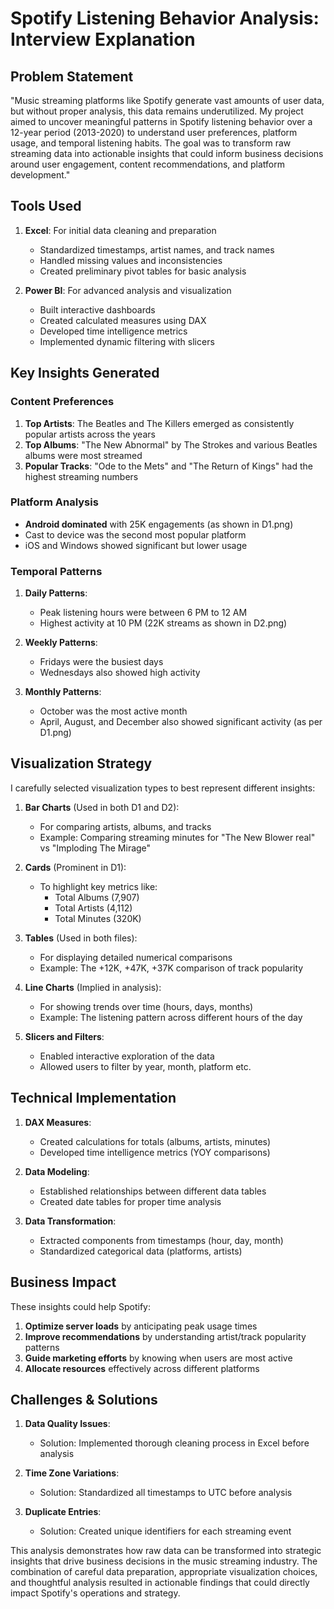 # Spotify Listening Behavior Analysis: Interview Explanation

## Problem Statement

"Music streaming platforms like Spotify generate vast amounts of user data, but without proper analysis, this data remains underutilized. My project aimed to uncover meaningful patterns in Spotify listening behavior over a 12-year period (2013-2020) to understand user preferences, platform usage, and temporal listening habits. The goal was to transform raw streaming data into actionable insights that could inform business decisions around user engagement, content recommendations, and platform development."

## Tools Used

1. **Excel**: For initial data cleaning and preparation
   - Standardized timestamps, artist names, and track names
   - Handled missing values and inconsistencies
   - Created preliminary pivot tables for basic analysis

2. **Power BI**: For advanced analysis and visualization
   - Built interactive dashboards
   - Created calculated measures using DAX
   - Developed time intelligence metrics
   - Implemented dynamic filtering with slicers

## Key Insights Generated

### Content Preferences
1. **Top Artists**: The Beatles and The Killers emerged as consistently popular artists across the years
2. **Top Albums**: "The New Abnormal" by The Strokes and various Beatles albums were most streamed
3. **Popular Tracks**: "Ode to the Mets" and "The Return of Kings" had the highest streaming numbers

### Platform Analysis
- **Android dominated** with 25K engagements (as shown in D1.png)
- Cast to device was the second most popular platform
- iOS and Windows showed significant but lower usage

### Temporal Patterns
1. **Daily Patterns**:
   - Peak listening hours were between 6 PM to 12 AM
   - Highest activity at 10 PM (22K streams as shown in D2.png)
   
2. **Weekly Patterns**:
   - Fridays were the busiest days
   - Wednesdays also showed high activity
   
3. **Monthly Patterns**:
   - October was the most active month
   - April, August, and December also showed significant activity (as per D1.png)

## Visualization Strategy

I carefully selected visualization types to best represent different insights:

1. **Bar Charts** (Used in both D1 and D2):
   - For comparing artists, albums, and tracks
   - Example: Comparing streaming minutes for "The New Blower real" vs "Imploding The Mirage"

2. **Cards** (Prominent in D1):
   - To highlight key metrics like:
     - Total Albums (7,907)
     - Total Artists (4,112)
     - Total Minutes (320K)

3. **Tables** (Used in both files):
   - For displaying detailed numerical comparisons
   - Example: The +12K, +47K, +37K comparison of track popularity

4. **Line Charts** (Implied in analysis):
   - For showing trends over time (hours, days, months)
   - Example: The listening pattern across different hours of the day

5. **Slicers and Filters**:
   - Enabled interactive exploration of the data
   - Allowed users to filter by year, month, platform etc.

## Technical Implementation

1. **DAX Measures**:
   - Created calculations for totals (albums, artists, minutes)
   - Developed time intelligence metrics (YOY comparisons)

2. **Data Modeling**:
   - Established relationships between different data tables
   - Created date tables for proper time analysis

3. **Data Transformation**:
   - Extracted components from timestamps (hour, day, month)
   - Standardized categorical data (platforms, artists)

## Business Impact

These insights could help Spotify:
1. **Optimize server loads** by anticipating peak usage times
2. **Improve recommendations** by understanding artist/track popularity patterns
3. **Guide marketing efforts** by knowing when users are most active
4. **Allocate resources** effectively across different platforms

## Challenges & Solutions

1. **Data Quality Issues**:
   - Solution: Implemented thorough cleaning process in Excel before analysis

2. **Time Zone Variations**:
   - Solution: Standardized all timestamps to UTC before analysis

3. **Duplicate Entries**:
   - Solution: Created unique identifiers for each streaming event

This analysis demonstrates how raw data can be transformed into strategic insights that drive business decisions in the music streaming industry. The combination of careful data preparation, appropriate visualization choices, and thoughtful analysis resulted in actionable findings that could directly impact Spotify's operations and strategy.
